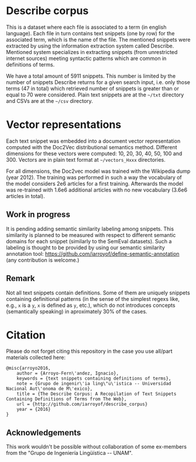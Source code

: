 # Describe corpus
This is a dataset where each file is associated to a term (in english language). Each file in turn contains text snippets (one by row) for the associated term, which is the name of the file. The mentioned snippets were extracted by using the information extraction system called Describe. Mentioned system specializes in extracting snippets (from unrestricted internet sources) meeting syntactic patterns which are common in definitions of terms. 

We have a total amount of 5911 snippets. This number is limited by the number of snippets Describe returns for a given search input, i.e. only those terms (47 in total) which retrieved number of snippets is greater than or equal to 70 were considered. Plain text snippets are at the `~/txt` directory and CSVs are at the `~/csv` directory.

# Vector representations

Each text snippet was embedded into a document vector representation computed with the Doc2Vec distributional semantics method. Different dimensions for these vectors were computed: 10, 20, 30, 40, 50, 100 and 300. Vectors are in plain text format at `~/vectors_Hxxx` directories.

For all dimensions, the Doc2vec model was trained with the Wikipedia dump (year 2012). The training was performed in such a way the vocabulary of the model considers 2e6 articles for a first training. Afterwards the model was re-trained with 1.6e6 additional articles with no new vocabulary (3.6e6 articles in total).

## Work in progress 

It is pending adding semantic similarity labeling among snippets. This similarity is planned to be measured with respect to different semantic domains for each snippet (similarly to the SemEval datasets). Such a labeling is thought to be provided by using our semantic similarity annotation tool: https://github.com/iarroyof/define-semantic-annotation (any contribution is welcome.)

## Remark

Not all text snippets contain definitions. Some of them are uniquely snippets containing definitional patterns (in the sense of the simplest regexs like, e.g., `x` is a `y`, `x` is defined as `y`, etc.), which do not introduces concepts (semantically speaking) in aproximately 30% of the cases.

# Citation

Please do not forget citing this repository in the case you use all/part materials collected here:

```
@misc{arroyo2016,
    author = {Arroyo-Fern\'andez, Ignacio},
    keywords = {text snippets containing definitions of terms},
    note = {Grupo de ingenir\'ia ling\"u\'istica -- Universidad Nacional Aut\'onoma de M\'exico},
    title = {The Describe Corpus: A Recopilation of Text Snippets Containing Definitions of Terms from The Web},
    url = {http://github.com/iarroyof/describe_corpus}
    year = {2016}
}
```
## Acknowledgements

This work wouldn't be possible without collaboration of some ex-members from the "Grupo de Ingeniería Lingüística -- UNAM".
